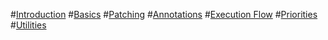 #[Introduction](intro.md)
#[Basics](basics.md)
#[Patching](patching.md)
#[Annotations](annotations.md)
#[Execution Flow](execution.md)
#[Priorities](priorities.md)
#[Utilities](utilities.md)